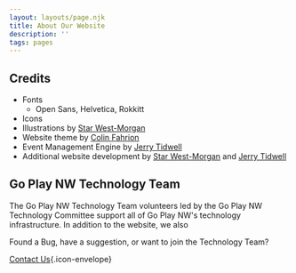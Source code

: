 ```yaml
---
layout: layouts/page.njk
title: About Our Website
description: ''
tags: pages
---
```


## Credits
* Fonts
    * Open Sans, Helvetica, Rokkitt
* Icons
* Illustrations by [Star West-Morgan](https://starwest.itch.io/)
* Website theme by [Colin Fahrion](http://www.twitter.com/colinaut)
* Event Management Engine by [Jerry Tidwell]()
* Additional website development by [Star West-Morgan](https://starwest.itch.io/) and [Jerry Tidwell](https://github.com/necanthrope/)

## Go Play NW Technology Team
The Go Play NW Technology Team volunteers led by the Go Play NW Technology Committee support all of Go Play NW's technology infrastructure. In addition to the website, we also 

Found a Bug, have a suggestion, or want to join the Technology Team?

[Contact Us](/contact-us){.icon-envelope}